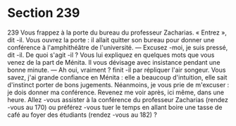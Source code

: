 # Section 239

239
Vous frappez à la porte du bureau du professeur Zacharias. «
Entrez », dit -il. Vous ouvrez la porte : il allait quitter son bureau
pour donner une conférence à l'amphithéâtre de l'université.
— Excusez -moi, je  suis pressé, dit -il. De quoi s'agit -il ?
Vous lui expliquez en quelques mots que vous venez de la part de
Ménita. Il vous dévisage avec insistance pendant une bonne
minute.
— Ah oui, vraiment ? finit -il par répliquer l'air songeur. Vous
savez, j'ai grande  confiance en Ménita : elle a beaucoup
d'intuition, elle sait d'instinct porter de bons jugements.
Néanmoins, je vous prie de m'excuser : je dois donner ma
conférence. Revenez me voir après, ici même, dans une heure.
Allez -vous assister à la conférence du professeur Zacharias
(rendez -vous au 170) ou préférez -vous tuer le temps en allant
boire une tasse de café au foyer des étudiants (rendez -vous au
182) ?